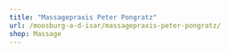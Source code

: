 ```yaml
---
title: "Massagepraxis Peter Pongratz"
url: /moosburg-a-d-isar/massagepraxis-peter-pongratz/
shop: Massage
---
```

